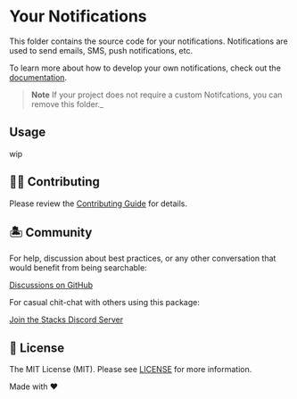 # Your Notifications

This folder contains the source code for your notifications. Notifications are used to send emails, SMS, push notifications, etc.

To learn more about how to develop your own notifications, check out the [documentation](https://stacksjs.dev).

> **Note**
> If your project does not require a custom Notifcations, you can remove this folder._

## Usage

wip

## 💪🏼 Contributing

Please review the [Contributing Guide](https://github.com/stacksjs/contributing) for details.

## 🏝 Community

For help, discussion about best practices, or any other conversation that would benefit from being searchable:

[Discussions on GitHub](https://github.com/stacksjs/stacks/discussions)

For casual chit-chat with others using this package:

[Join the Stacks Discord Server](https://discord.ow3.org)

## 📄 License

The MIT License (MIT). Please see [LICENSE](../LICENSE.md) for more information.

Made with ❤️
